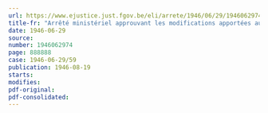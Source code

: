 ```yaml
---
url: https://www.ejustice.just.fgov.be/eli/arrete/1946/06/29/1946062974/justel
title-fr: "Arrêté ministériel approuvant les modifications apportées au règlement d'exploitation du Comité provisoire de Gestion des Tramways d'Anvers et Environs"
date: 1946-06-29
source:
number: 1946062974
page: 888888
case: 1946-06-29/59
publication: 1946-08-19
starts:
modifies:
pdf-original:
pdf-consolidated:
---
```


